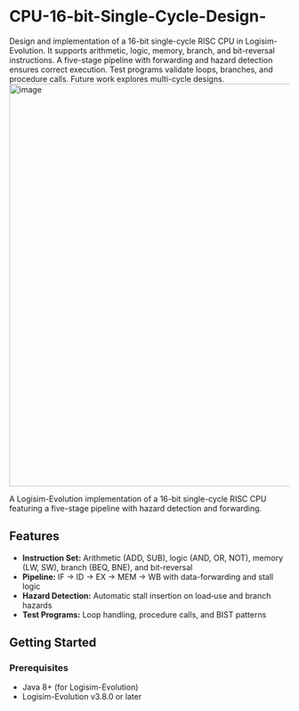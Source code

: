 # CPU-16-bit-Single-Cycle-Design-
Design and implementation of a 16-bit single-cycle RISC CPU in Logisim-Evolution. It supports arithmetic, logic, memory, branch, and bit-reversal instructions. A five-stage pipeline with forwarding and hazard detection ensures correct execution. Test programs validate loops, branches, and procedure calls. Future work explores multi-cycle designs.
<img width="759" height="723" alt="image" src="https://github.com/user-attachments/assets/c1066f44-f35b-49e6-bdd5-ab724530cce7" />

A Logisim-Evolution implementation of a 16-bit single-cycle RISC CPU featuring a five-stage pipeline with hazard detection and forwarding.

## Features
- **Instruction Set:** Arithmetic (ADD, SUB), logic (AND, OR, NOT), memory (LW, SW), branch (BEQ, BNE), and bit-reversal
- **Pipeline:** IF → ID → EX → MEM → WB with data-forwarding and stall logic
- **Hazard Detection:** Automatic stall insertion on load‐use and branch hazards
- **Test Programs:** Loop handling, procedure calls, and BIST patterns

## Getting Started

### Prerequisites
- Java 8+ (for Logisim-Evolution)
- Logisim-Evolution v3.8.0 or later


